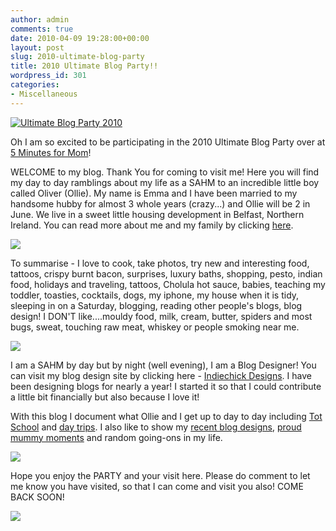 ```yaml
---
author: admin
comments: true
date: 2010-04-09 19:28:00+00:00
layout: post
slug: 2010-ultimate-blog-party
title: 2010 Ultimate Blog Party!!
wordpress_id: 301
categories:
- Miscellaneous
---
```


[![Ultimate Blog Party 2010](http://i89.photobucket.com/albums/k210/5m4m/buttons/events/blog_party_banner_horiz.png)](http://www.5minutesformom.com/19667/ultimate-blog-party-2010/)

Oh I am so excited to be participating in the 2010 Ultimate Blog Party over at [5 Minutes for Mom](http://www.5minutesformom.com/19667/ultimate-blog-party-2010/)!

WELCOME to my blog.  Thank You for coming to visit me!  Here you will find my day to day ramblings about my life as a SAHM to an incredible little boy called Oliver (Ollie).  My name is Emma and I have been married to my handsome hubby for almost 3 whole years (crazy...) and Ollie will be 2 in June.  We live in a sweet little housing development in Belfast, Northern Ireland.  You can read more about me and my family by clicking [here](http://toddlerawesome.blogspot.com/2009/01/about-me.html).  


[![](http://farm5.static.flickr.com/4020/4394924635_3e492eb483.jpg)](http://farm5.static.flickr.com/4020/4394924635_3e492eb483.jpg)

To summarise - I love to cook, take photos, try new and interesting food, tattoos, crispy burnt bacon, surprises, luxury baths, shopping, pesto, indian food, holidays and traveling, tattoos, Cholula hot sauce, babies, teaching my toddler, toasties, cocktails, dogs, my iphone, my house when it is tidy, sleeping in on a Saturday, blogging, reading other people's blogs, blog design!  I DON'T like....mouldy food, milk, cream, butter, spiders and most bugs, sweat, touching raw meat, whiskey or people smoking near me.  
  


[![](http://farm5.static.flickr.com/4059/4394981249_2de1c493d9.jpg)](http://farm5.static.flickr.com/4059/4394981249_2de1c493d9.jpg)

  


I am a SAHM by day but by night (well evening), I am a Blog Designer!  You can visit my blog design site by clicking here - [Indiechick Designs](http://indiechickdesigns.blogspot.com/).  I have been designing blogs for nearly a year!  I started it so that I could contribute a little bit financially but also because I love it!

  


With this blog I document what Ollie and I get up to day to day including [Tot School](http://toddlerawesome.blogspot.com/search/label/tot%20school) and [day trips](http://toddlerawesome.blogspot.com/2010/03/show-and-tell-tuesday-week-4-st.html).  I also like to show my [recent blog designs](http://toddlerawesome.blogspot.com/search/label/indiechick%20designs), [proud mummy moments](http://toddlerawesome.blogspot.com/search/label/pmm) and random going-ons in my life.  
  
  


[![](http://farm5.static.flickr.com/4008/4395753266_4f0e47e93d.jpg)](http://farm5.static.flickr.com/4008/4395753266_4f0e47e93d.jpg)

  


Hope you enjoy the PARTY and your visit here.  Please do comment to let me know you have visited, so that I can come and visit you also!  COME BACK SOON!

  


![](https://blogger.googleusercontent.com/tracker/251139911615938991-4578322522996884239?l=www.outmumbered.com)
